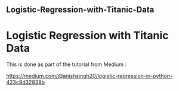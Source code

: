 ## Logistic-Regression-with-Titanic-Data

# Logistic Regression with Titanic Data

This is done as part of the tutorial from Medium :

https://medium.com/@anishsingh20/logistic-regression-in-python-423c8d32838b  
